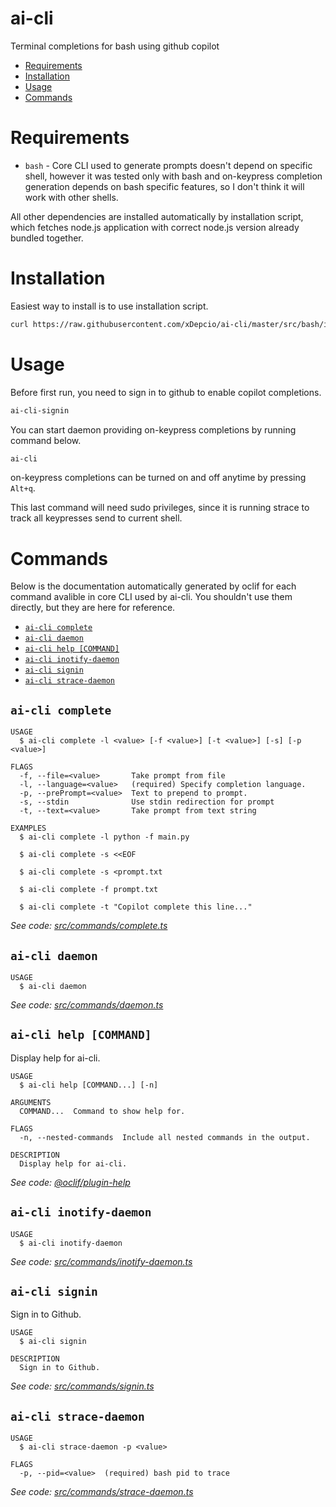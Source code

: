 ai-cli
=================

Terminal completions for bash using github copilot

<!-- toc -->
* [Requirements](#requirements)
* [Installation](#installation)
* [Usage](#usage)
* [Commands](#commands)
<!-- tocstop -->

# Requirements
- `bash` - Core CLI used to generate prompts doesn't depend on specific shell, however it was tested only with bash and on-keypress completion generation depends on bash specific features, so I don't think it will work with other shells.

All other dependencies are installed automatically by installation script, which fetches node.js application with correct node.js version already bundled together.

# Installation
Easiest way to install is to use installation script.
```bash
curl https://raw.githubusercontent.com/xDepcio/ai-cli/master/src/bash/install.sh | bash
```

# Usage

Before first run, you need to sign in to github to enable copilot completions.
```bash
ai-cli-signin
```

You can start daemon providing on-keypress completions by running command below.
```bash
ai-cli
```

on-keypress completions can be turned on and off anytime by pressing `Alt+q`.

This last command will need sudo privileges, since it is running strace to track all keypresses send to current shell.

# Commands
<!-- commands -->
Below is the documentation automatically generated by oclif for each command avalible in core CLI used by ai-cli. You shouldn't use them directly, but they are here for reference.

* [`ai-cli complete`](#ai-cli-complete)
* [`ai-cli daemon`](#ai-cli-daemon)
* [`ai-cli help [COMMAND]`](#ai-cli-help-command)
* [`ai-cli inotify-daemon`](#ai-cli-inotify-daemon)
* [`ai-cli signin`](#ai-cli-signin)
* [`ai-cli strace-daemon`](#ai-cli-strace-daemon)

## `ai-cli complete`

```
USAGE
  $ ai-cli complete -l <value> [-f <value>] [-t <value>] [-s] [-p <value>]

FLAGS
  -f, --file=<value>       Take prompt from file
  -l, --language=<value>   (required) Specify completion language.
  -p, --prePrompt=<value>  Text to prepend to prompt.
  -s, --stdin              Use stdin redirection for prompt
  -t, --text=<value>       Take prompt from text string

EXAMPLES
  $ ai-cli complete -l python -f main.py

  $ ai-cli complete -s <<EOF

  $ ai-cli complete -s <prompt.txt

  $ ai-cli complete -f prompt.txt

  $ ai-cli complete -t "Copilot complete this line..."
```

_See code: [src/commands/complete.ts](https://github.com/xDepcio/ai-cli/blob/v0.0.1/src/commands/complete.ts)_

## `ai-cli daemon`

```
USAGE
  $ ai-cli daemon
```

_See code: [src/commands/daemon.ts](https://github.com/xDepcio/ai-cli/blob/v0.0.1/src/commands/daemon.ts)_

## `ai-cli help [COMMAND]`

Display help for ai-cli.

```
USAGE
  $ ai-cli help [COMMAND...] [-n]

ARGUMENTS
  COMMAND...  Command to show help for.

FLAGS
  -n, --nested-commands  Include all nested commands in the output.

DESCRIPTION
  Display help for ai-cli.
```

_See code: [@oclif/plugin-help](https://github.com/oclif/plugin-help/blob/v6.0.21/src/commands/help.ts)_

## `ai-cli inotify-daemon`

```
USAGE
  $ ai-cli inotify-daemon
```

_See code: [src/commands/inotify-daemon.ts](https://github.com/xDepcio/ai-cli/blob/v0.0.1/src/commands/inotify-daemon.ts)_

## `ai-cli signin`

Sign in to Github.

```
USAGE
  $ ai-cli signin

DESCRIPTION
  Sign in to Github.
```

_See code: [src/commands/signin.ts](https://github.com/xDepcio/ai-cli/blob/v0.0.1/src/commands/signin.ts)_

## `ai-cli strace-daemon`

```
USAGE
  $ ai-cli strace-daemon -p <value>

FLAGS
  -p, --pid=<value>  (required) bash pid to trace
```

_See code: [src/commands/strace-daemon.ts](https://github.com/xDepcio/ai-cli/blob/v0.0.1/src/commands/strace-daemon.ts)_
<!-- commandsstop -->
